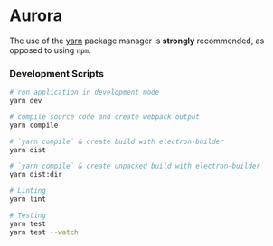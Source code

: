 # Aurora
The use of the [yarn](https://yarnpkg.com/) package manager is **strongly** recommended, as opposed to using `npm`.

### Development Scripts

```bash
# run application in development mode
yarn dev

# compile source code and create webpack output
yarn compile

# `yarn compile` & create build with electron-builder
yarn dist

# `yarn compile` & create unpacked build with electron-builder
yarn dist:dir

# Linting
yarn lint

# Testing
yarn test 
yarn test --watch
```
